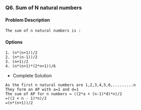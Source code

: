 ### Q6. Sum of N natural numbers

#### Problem Description
```text
The sum of n natural numbers is :
```
#### Options
```text
1. (n*(n+1))/2
2. (n*(n-1))/2
3. (n+1)/2
4. (n*(n+1)*(2*n+1))/6
```

* Complete Solution
```text
As the first n natural numbers are 1,2,3,4,5,6,.........n
They form an AP with a=1 and d=1
The sum of AP for n numbers = ((2*a + (n-1)*d)*n)/2
=((2 + n - 1)*n)/2
=(n*(n+1))/2
```

